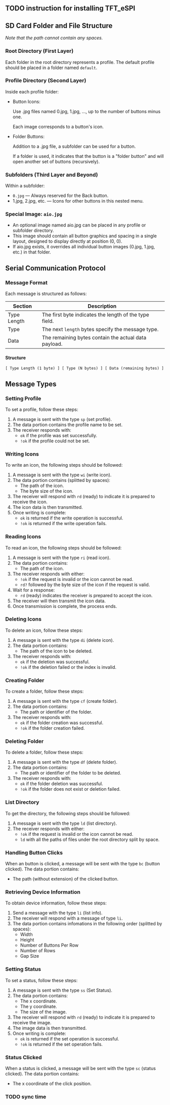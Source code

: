 ## TODO instruction for installing TFT_eSPI

## SD Card Folder and File Structure

_Note that the path cannot contain any spaces._

### Root Directory (First Layer)

Each folder in the root directory represents a profile.
The default profile should be placed in a folder named `default`.

### Profile Directory (Second Layer)

Inside each profile folder:

- Button Icons:

  Use .jpg files named 0.jpg, 1.jpg, …, up to the number of buttons minus one.

  Each image corresponds to a button's icon.

- Folder Buttons:

  Addition to a .jpg file, a subfolder can be used for a button.

  If a folder is used, it indicates that the button is a "folder button" and will open another set of buttons (recursively).

### Subfolders (Third Layer and Beyond)

Within a subfolder:

- `0.jpg` — Always reserved for the Back button.
- 1.jpg, 2.jpg, etc. — Icons for other buttons in this nested menu.

### Special Image: `aio.jpg`

- An optional image named aio.jpg can be placed in any profile or subfolder directory.
- This image should contain all button graphics and spacing in a single layout, designed to display directly at position (0, 0).
- If aio.jpg exists, it overrides all individual button images (0.jpg, 1.jpg, etc.) in that folder.

## Serial Communication Protocol

### Message Format

Each message is structured as follows:

| Section     | Description                                            |
| ----------- | ------------------------------------------------------ |
| Type Length | The first byte indicates the length of the type field. |
| Type        | The next `length` bytes specify the message type.      |
| Data        | The remaining bytes contain the actual data payload.   |

#### Structure

```
[ Type Length (1 byte) ] [ Type (N bytes) ] [ Data (remaining bytes) ]
```

## Message Types

### Setting Profile

To set a profile, follow these steps:

1. A message is sent with the type `sp` (set profile).
2. The data portion contains the profile name to be set.
3. The receiver responds with:
   - `ok` if the profile was set successfully.
   - `!ok` if the profile could not be set.

### Writing Icons

To write an icon, the following steps should be followed:

1. A message is sent with the type `wi` (write icon).
2. The data portion contains (splitted by spaces):
   - The path of the icon.
   - The byte size of the icon.
3. The receiver will respond with `rd` (ready) to indicate it is prepared to receive the icon.
4. The icon data is then transmitted.
5. Once writing is complete:
   - `ok` is returned if the write operation is successful.
   - `!ok` is returned if the write operation fails.

### Reading Icons

To read an icon, the following steps should be followed:

1. A message is sent with the type `ri` (read icon).
2. The data portion contains:
   - The path of the icon.
3. The receiver responds with either:
   - `!ok` if the request is invalid or the icon cannot be read.
   - `rd?` followed by the byte size of the icon if the request is valid.
4. Wait for a response:
   - `rd` (ready) indicates the receiver is prepared to accept the icon.
5. The receiver will then transmit the icon data.
6. Once transmission is complete, the process ends.

### Deleting Icons

To delete an icon, follow these steps:

1. A message is sent with the type `di` (delete icon).
2. The data portion contains:
   - The path of the icon to be deleted.
3. The receiver responds with:
   - `ok` if the deletion was successful.
   - `!ok` if the deletion failed or the index is invalid.

### Creating Folder

To create a folder, follow these steps:

1. A message is sent with the type `cf` (create folder).
2. The data portion contains:
   - The path or identifier of the folder.
3. The receiver responds with:
   - `ok` if the folder creation was successful.
   - `!ok` if the folder creation failed.

### Deleting Folder

To delete a folder, follow these steps:

1. A message is sent with the type `df` (delete folder).
2. The data portion contains:
   - The path or identifier of the folder to be deleted.
3. The receiver responds with:
   - `ok` if the folder deletion was successful.
   - `!ok` if the folder does not exist or deletion failed.

### List Directory

To get the directory, the following steps should be followed:

1. A message is sent with the type `ld` (list directory).
2. The receiver responds with either:
   - `!ok` if the request is invalid or the icon cannot be read.
   - `ld` with all the paths of files under the root directory split by space.

### Handling Button Clicks

When an button is clicked, a message will be sent with the type `bc` (button clicked). The data portion contains:

- The path (without extension) of the clicked button.

### Retrieving Device Information

To obtain device information, follow these steps:

1. Send a message with the type `li` (list info).
2. The receiver will respond with a message of type `li`.
3. The data portion contains infomations in the following order (splitted by spaces):
   - Width
   - Height
   - Number of Buttons Per Row
   - Number of Rows
   - Gap Size

### Setting Status

To set a status, follow these steps:

1. A message is sent with the type `ss` (Set Status).
2. The data portion contains:
   - The x coordinate.
   - The y coordinate.
   - The size of the image.
3. The receiver will respond with `rd` (ready) to indicate it is prepared to receive the image.
4. The image data is then transmitted.
5. Once writing is complete:
   - `ok` is returned if the set operation is successful.
   - `!ok` is returned if the set operation fails.

### Status Clicked

When a status is clicked, a message will be sent with the type `sc` (status clicked). The data portion contains:

- The x coordinate of the click position.

### TODO sync time
